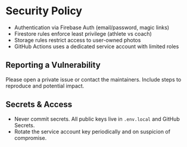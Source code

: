 # Security Policy

- Authentication via Firebase Auth (email/password, magic links)
- Firestore rules enforce least privilege (athlete vs coach)
- Storage rules restrict access to user-owned photos
- GitHub Actions uses a dedicated service account with limited roles

## Reporting a Vulnerability

Please open a private issue or contact the maintainers. Include steps to reproduce and potential impact.

## Secrets & Access

- Never commit secrets. All public keys live in `.env.local` and GitHub Secrets.
- Rotate the service account key periodically and on suspicion of compromise.
